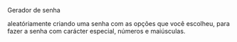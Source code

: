 Gerador de senha 

aleatóriamente criando uma senha com as opções que você escolheu, para fazer a senha com carácter especial, números e maiúsculas.
